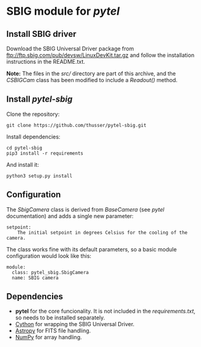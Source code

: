 SBIG module for *pytel*
=======================

Install SBIG driver
-------------------
Download the SBIG Universal Driver package from ftp://ftp.sbig.com/pub/devsw/LinuxDevKit.tar.gz and follow
the installation instructions in the README.txt.

**Note:** The files in the *src/* directory are part of this archive, and the *CSBIGCam* class has been modified to include a 
*Readout()* method.


Install *pytel-sbig*
--------------------
Clone the repository:

    git clone https://github.com/thusser/pytel-sbig.git


Install dependencies:

    cd pytel-sbig
    pip3 install -r requirements
        
And install it:

    python3 setup.py install


Configuration
-------------
The *SbigCamera* class is derived from *BaseCamera* (see *pytel* documentation) and adds a single new parameter:

    setpoint:
        The initial setpoint in degrees Celsius for the cooling of the camera.

The class works fine with its default parameters, so a basic module configuration would look like this:

    module:
      class: pytel_sbig.SbigCamera
      name: SBIG camera

Dependencies
------------
* **pytel** for the core funcionality. It is not included in the *requirements.txt*, so needs to be installed 
  separately.
* [Cython](https://cython.org/) for wrapping the SBIG Universal Driver.
* [Astropy](http://www.astropy.org/) for FITS file handling.
* [NumPy](http://www.numpy.org/) for array handling.